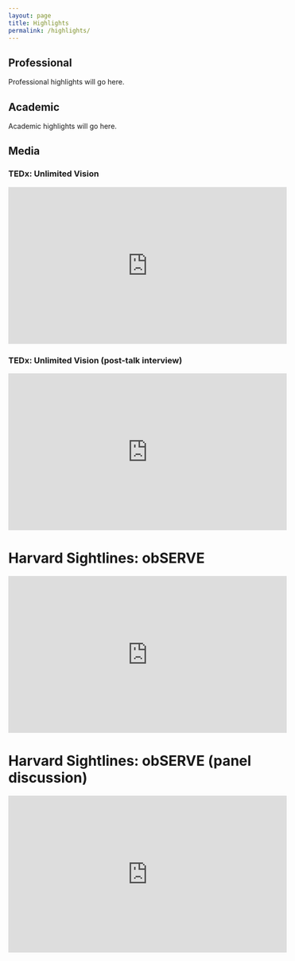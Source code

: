 ```yaml
---
layout: page
title: Highlights
permalink: /highlights/
---
```


## Professional

Professional highlights will go here.

## Academic

Academic highlights will go here.

## Media 

### TEDx: Unlimited Vision

<iframe width="560" height="315" src="https://www.youtube.com/embed/Nu-IoNHGxF8?si=Xs0EM9vkqMzBmOqz" title="YouTube video player" frameborder="0" allow="accelerometer; autoplay; clipboard-write; encrypted-media; gyroscope; picture-in-picture; web-share" allowfullscreen></iframe>


### TEDx: Unlimited Vision (post-talk interview)

<iframe width="560" height="315" src="https://www.youtube.com/embed/d3f8Fk9m7KE?si=dy1MINTjFUTBeCfy" title="YouTube video player" frameborder="0" allow="accelerometer; autoplay; clipboard-write; encrypted-media; gyroscope; picture-in-picture; web-share" allowfullscreen></iframe>


# Harvard Sightlines: obSERVE

<iframe width="560" height="315" src="https://www.youtube.com/embed/AUwTFaU0sqU?si=jiVJawcRkfNOMS1G" title="YouTube video player" frameborder="0" allow="accelerometer; autoplay; clipboard-write; encrypted-media; gyroscope; picture-in-picture; web-share" allowfullscreen></iframe>


# Harvard Sightlines: obSERVE (panel discussion)

<iframe width="560" height="315" src="https://www.youtube.com/embed/U27QP-L4AGk?si=XqI19VyXvQ4cCx9_" title="YouTube video player" frameborder="0" allow="accelerometer; autoplay; clipboard-write; encrypted-media; gyroscope; picture-in-picture; web-share" allowfullscreen></iframe>
